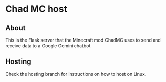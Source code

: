# Chad MC host

## About
This is the Flask server that the Minecraft mod ChadMC uses to send and receive data to a Google Gemini chatbot

## Hosting
Check the hosting branch for instructions on how to host on Linux.

